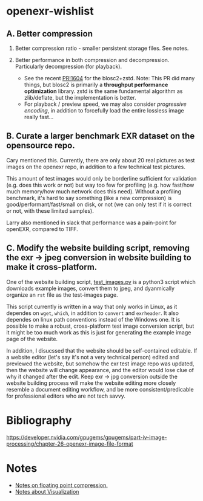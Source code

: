 # openexr-wishlist

## A. Better compression

1. Better compression ratio - smaller persistent storage files. See notes.
2. Better performance in both compression and decompression. Particularly decompression (for playback).

    - See the recent [PR!1604](https://github.com/AcademySoftwareFoundation/openexr/pull/1604) for the blosc2+zstd.
    Note: This PR did many things, but blosc2 is primarily a **throughput performance optimization** library. zstd is the same fundamental algorithm as zlib/deflate, but the implementation is better.
    - For playback / preview speed, we may also consider _progressive encoding_, in addition to forcefully load the entire lossless image really fast...

## B. Curate a larger benchmark EXR dataset on the opensource repo.

Cary mentioned this. Currently, there are only about 20 real pictures as test images on the openexr repo, in addition to a few technical test pictures. 

This amount of test images would only be borderline sufficient for validation (e.g. does this work or not) but way too few for profiling (e.g. how fast/how much memory/how much network does this need).
Without a profiling benchmark, it's hard to say something (like a new compression) is good/performant/fast/small on disk, or not (we can only test if it is correct or not, with these limited samples).

Larry also mentioned in slack that performance was a pain-point for openEXR, compared to TIFF.

## C. Modify the website building script, removing the exr &rarr; jpeg conversion in website building to make it cross-platform.

One of the website building script, [test_images.py](https://github.com/AcademySoftwareFoundation/openexr/blob/e571107f1ee340bbb1b48e1a76f2e8c8f46d04c1/website/scripts/test_images.py) is a python3 script which downloads example images, convert them to jpeg, and dyanmically organize an `rst` file as the test-images page.

This script currently is written in a way that only works in Linux, as it dependes on `wget`, `which`, in addition to `convert` and `exrheader`.
It also dependes on linux path conventions instead of the Windows one. 
It is possible to make a robust, cross-platform test image conversion script, but it might be too much work as this is just for generating the example image page of the website.

In addition, I disucssed that the website should be self-contained editable. 
If a website editor (let's say it's not a very technical person) edited and previewed the website, but somehow the exr test image repo was updated, then the website will change appearance, and the editor would lose clue of why it changed after the edit.
Keep exr &rarr; jpg conversion outside the website building process will make the website editing more closely resemble a document editing workflow, and be more consistent/predicable for professional editors who are not tech savvy.

# Bibliography
https://developer.nvidia.com/gpugems/gpugems/part-iv-image-processing/chapter-26-openexr-image-file-format

# Notes

- [Notes on floating point compression.](docs/compression.md)
- [Notes about Visualization](docs/visualization.md)
